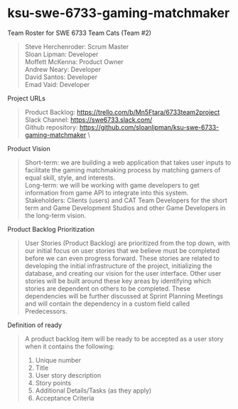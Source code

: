 # ksu-swe-6733-gaming-matchmaker

Team Roster for SWE 6733 Team Cats (Team #2)
> Steve Herchenroder: Scrum Master\
Sloan Lipman: Developer\
Moffett McKenna: Product Owner\
Andrew Neary: Developer\
David Santos: Developer\
Emad Vaid: Developer

Project URLs
>Product Backlog: https://trello.com/b/Mn5Ftara/6733team2project \
Slack Channel: https://swe6733.slack.com/ \
Github repository: https://github.com/sloanlipman/ksu-swe-6733-gaming-matchmaker \

Product Vision
>Short-term: we are building a web application that takes user inputs to facilitate the gaming matchmaking process by matching gamers of equal skill, style, and interests. \
>Long-term: we will be working with game developers to get information from game API to integrate into this system.  \
>Stakeholders: Clients (users) and CAT Team Developers for the short term and Game Development Studios and other Game Developers in the long-term vision.

Product Backlog Prioritization
>User Stories (Product Backlog) are prioritized from the top down, with our initial focus on user stories that we believe must be completed before we can even progress forward. These stories are related to developing the initial infrastructure of the project, initializing the database, and creating our vision for the user interface. Other user stories will be built around these key areas by identifying which stories are dependent on others to be completed. These dependencies will be further discussed at Sprint Planning Meetings and will contain the dependency in a custom field called Predecessors.

Definition of ready
>A product backlog item will be ready to be accepted as a user story when it contains the following:
>1. Unique number
>2. Title
>3. User story description
>4. Story points
>5. Additional Details/Tasks (as they apply)
>6. Acceptance Criteria
